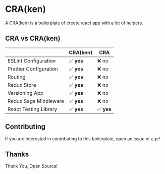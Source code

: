 # CRA(ken)

A CRA(ken) is a boilerplate of create react app with a lot of helpers.

## CRA vs CRA(ken)

|                        | CRA(ken)   | CRA        |
| ---------------------- | ---------- | ---------- |
| ESLint Configuration   | ✅ **yes** | ❌ no      |
| Prettier Configuration | ✅ **yes** | ❌ no      |
| Routing                | ✅ **yes** | ❌ no      |
| Redux Store            | ✅ **yes** | ❌ no      |
| Versioning App         | ✅ **yes** | ❌ no      |
| Redux Saga Middleware  | ✅ **yes** | ❌ no      |
| React Testing Library  | ✅ **yes** | ✅ **yes** |

## Contributing

If you are interested in contributing to this boilerplate, open an issue or a pr!

## Thanks

Thank You, Open Source!
